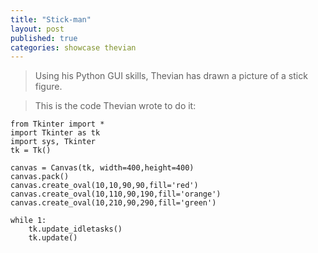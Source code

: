 ```yaml
---
title: "Stick-man"
layout: post
published: true
categories: showcase thevian
---
```


> Using his Python GUI skills, Thevian has drawn a picture of a stick figure.

> This is the code Thevian wrote to do it:

    from Tkinter import *
    import Tkinter as tk
    import sys, Tkinter
    tk = Tk()
    
    canvas = Canvas(tk, width=400,height=400)
    canvas.pack()
    canvas.create_oval(10,10,90,90,fill='red')
    canvas.create_oval(10,110,90,190,fill='orange')
    canvas.create_oval(10,210,90,290,fill='green')
        
    while 1:
        tk.update_idletasks()
        tk.update()
